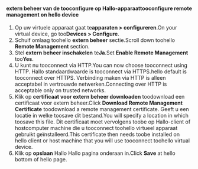 
#### <a name="tooconfigure-remote-management-on-hello-device"></a><span data-ttu-id="ecc85-101">extern beheer van de tooconfigure op Hallo-apparaat</span><span class="sxs-lookup"><span data-stu-id="ecc85-101">tooconfigure remote management on hello device</span></span>
1. <span data-ttu-id="ecc85-102">Op uw virtuele apparaat gaat te**apparaten > configureren**.</span><span class="sxs-lookup"><span data-stu-id="ecc85-102">On your virtual device, go too**Devices > Configure**.</span></span>
2. <span data-ttu-id="ecc85-103">Schuif omlaag toohello **extern beheer** sectie.</span><span class="sxs-lookup"><span data-stu-id="ecc85-103">Scroll down toohello **Remote Management** section.</span></span>
3. <span data-ttu-id="ecc85-104">Stel **extern beheer inschakelen** te**Ja**.</span><span class="sxs-lookup"><span data-stu-id="ecc85-104">Set **Enable Remote Management** too**Yes**.</span></span>
4. <span data-ttu-id="ecc85-105">U kunt nu tooconnect via HTTP.</span><span class="sxs-lookup"><span data-stu-id="ecc85-105">You can now choose tooconnect using HTTP.</span></span> <span data-ttu-id="ecc85-106">Hallo standaardwaarde is tooconnect via HTTPS.</span><span class="sxs-lookup"><span data-stu-id="ecc85-106">hello default is tooconnect over HTTPS.</span></span> <span data-ttu-id="ecc85-107">Verbinding maken via HTTP is alleen acceptabel in vertrouwde netwerken.</span><span class="sxs-lookup"><span data-stu-id="ecc85-107">Connecting over HTTP is acceptable only on trusted networks.</span></span>
5. <span data-ttu-id="ecc85-108">Klik op **certificaat voor extern beheer downloaden** toodownload een certificaat voor extern beheer.</span><span class="sxs-lookup"><span data-stu-id="ecc85-108">Click **Download Remote Management Certificate** toodownload a remote management certificate.</span></span> <span data-ttu-id="ecc85-109">Geeft u een locatie in welke toosave dit bestand.</span><span class="sxs-lookup"><span data-stu-id="ecc85-109">You will specify a location in which toosave this file.</span></span> <span data-ttu-id="ecc85-110">Dit certificaat moet vervolgens toobe op Hallo-client of hostcomputer machine die u tooconnect toohello virtueel apparaat gebruikt geïnstalleerd.</span><span class="sxs-lookup"><span data-stu-id="ecc85-110">This certificate then needs toobe installed on hello client or host machine that you will use tooconnect toohello virtual device.</span></span>
6. <span data-ttu-id="ecc85-111">Klik op **opslaan** Hallo Hallo pagina onderaan in.</span><span class="sxs-lookup"><span data-stu-id="ecc85-111">Click **Save** at hello bottom of hello page.</span></span>

